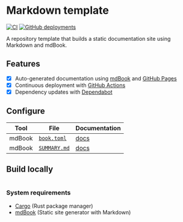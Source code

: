 # Markdown template
[![CI](https://img.shields.io/github/actions/workflow/status/neoncitylights/mdbook/.github/workflows/ci.yml?style=flat-square)](https://github.com/neoncitylights/mdbook/actions/workflows/ci.yml)
[![GitHub deployments](https://img.shields.io/github/deployments/neoncitylights/mdbook/github-pages?label=docs&style=flat-square)](https://neoncitylights.github.io/mdbook/)

A repository template that builds a static documentation site using Markdown and mdBook.

## Features
- [x] Auto-generated documentation using [mdBook](https://github.com/rust-lang/mdBook) and [GitHub Pages](https://docs.github.com/en/pages)
- [x] Continuous deployment with [GitHub Actions](https://github.com/features/actions)
- [x] Dependency updates with [Dependabot](https://github.com/dependabot)

## Configure
| Tool              | File                                                     | Documentation                                                              |
| ----------------- | -------------------------------------------------------- | -------------------------------------------------------------------------- |
| mdBook            | [`book.toml`](./book.toml)                               | [docs](https://rust-lang.github.io/mdBook/format/configuration/index.html) |
| mdBook            | [`SUMMARY.md`](./src/SUMMARY.md)                         | [docs](https://rust-lang.github.io/mdBook/format/summary.html)             |

## Build locally
```

```

### System requirements
- [Cargo](https://doc.rust-lang.org/cargo/getting-started/installation.html) (Rust package manager)
- [mdBook](https://rust-lang.github.io/mdBook/guide/installation.html) (Static site generator with Markdown)
